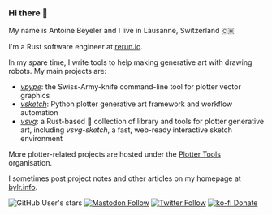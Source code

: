 ### Hi there 👋

My name is Antoine Beyeler and I live in Lausanne, Switzerland 🇨🇭

I'm a Rust software engineer at [rerun.io](https://github.com/rerun-io).

In my spare time, I write tools to help making generative art with drawing robots. My main projects are:
- [*vpype*](https://github.com/abey79/vpype): the Swiss-Army-knife command-line tool for plotter vector graphics
- [*vsketch*](https://github.com/abey79/vsketch): Python plotter generative art framework and workflow automation
- [*vsvg*](https://github.com/abey79/vsvg): a Rust-based :crab: collection of library and tools for plotter generative art, including *vsvg-sketch*, a fast, web-ready interactive sketch environment

More plotter-related projects are hosted under the [Plotter Tools](https://github.com/plottertools) organisation.

I sometimes post project notes and other articles on my homepage at [bylr.info](https://bylr.info).

![GitHub User's stars](https://img.shields.io/github/stars/abey79?affiliations=OWNER%2CORGANIZATION_MEMBER&style=social)
[![Mastodon Follow](https://img.shields.io/mastodon/follow/109250571411707276?domain=https%3A%2F%2Fmastodon.social&style=social)](https://mastodon.social/@abey79)
[![Twitter Follow](https://img.shields.io/twitter/follow/abey79?style=social)](https://twitter.com/abey79)
[![ko-fi Donate](https://img.shields.io/badge/ko--fi-donate-yellow?style=social&logo=ko-fi)](https://ko-fi.com/abey79)
